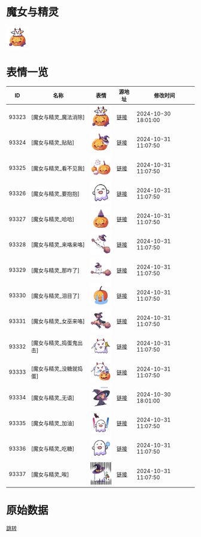 # 魔女与精灵

<img src="./cover.png" height="60" alt="cover" />

# 表情一览

|ID|名称|表情|源地址|修改时间|
|----|----|----|----|----|
|93323|[魔女与精灵_魔法消除]|<img src="./pic/093323_%5B魔女与精灵_魔法消除%5D.png" height="60" alt="魔法消除"/>|[链接](https://i0.hdslb.com/bfs/garb/29d39fddbd4848bb12c6a8b4173c0a7f0addccb0.png)|2024-10-30 18:01:00|
|93324|[魔女与精灵_贴贴]|<img src="./pic/093324_%5B魔女与精灵_贴贴%5D.png" height="60" alt="贴贴"/>|[链接](https://i0.hdslb.com/bfs/garb/3f4a9e41bc234f406f828ce704479a1e227e7fab.png)|2024-10-31 11:07:50|
|93325|[魔女与精灵_看不见我]|<img src="./pic/093325_%5B魔女与精灵_看不见我%5D.png" height="60" alt="看不见我"/>|[链接](https://i0.hdslb.com/bfs/garb/3939451e6bf8a53d833fd6b6b443b5651c90aef6.png)|2024-10-31 11:07:50|
|93326|[魔女与精灵_要抱抱]|<img src="./pic/093326_%5B魔女与精灵_要抱抱%5D.png" height="60" alt="要抱抱"/>|[链接](https://i0.hdslb.com/bfs/garb/48630de75ee32c5b4c509147ce26baf40f62a21c.png)|2024-10-31 11:07:50|
|93327|[魔女与精灵_哈哈]|<img src="./pic/093327_%5B魔女与精灵_哈哈%5D.png" height="60" alt="哈哈"/>|[链接](https://i0.hdslb.com/bfs/garb/ae0c47afe8d68d5d6873bd1f3d8a53e6b08f209a.png)|2024-10-31 11:07:50|
|93328|[魔女与精灵_来咯来咯]|<img src="./pic/093328_%5B魔女与精灵_来咯来咯%5D.png" height="60" alt="来咯来咯"/>|[链接](https://i0.hdslb.com/bfs/garb/a57542f6743f0f2f6d80badb761d74805f64b03b.png)|2024-10-31 11:07:50|
|93329|[魔女与精灵_那咋了]|<img src="./pic/093329_%5B魔女与精灵_那咋了%5D.png" height="60" alt="那咋了"/>|[链接](https://i0.hdslb.com/bfs/garb/e4275ec7d752b849c6cd0a084a8eb7e9ca555216.png)|2024-10-31 11:07:50|
|93330|[魔女与精灵_泪目了]|<img src="./pic/093330_%5B魔女与精灵_泪目了%5D.png" height="60" alt="泪目了"/>|[链接](https://i0.hdslb.com/bfs/garb/4e97223a70660133e1b7b1e8cbe2d9661cf5705b.png)|2024-10-31 11:07:50|
|93331|[魔女与精灵_女巫来咯]|<img src="./pic/093331_%5B魔女与精灵_女巫来咯%5D.png" height="60" alt="女巫来咯"/>|[链接](https://i0.hdslb.com/bfs/garb/49cd7fd2ffbd287fc7dbfb39f3aed42328803e21.png)|2024-10-31 11:07:50|
|93332|[魔女与精灵_捣蛋鬼出击]|<img src="./pic/093332_%5B魔女与精灵_捣蛋鬼出击%5D.png" height="60" alt="捣蛋鬼出击"/>|[链接](https://i0.hdslb.com/bfs/garb/e267ceadccd01330bc50b0258376bbdd2f92321e.png)|2024-10-31 11:07:50|
|93333|[魔女与精灵_没糖就捣蛋]|<img src="./pic/093333_%5B魔女与精灵_没糖就捣蛋%5D.png" height="60" alt="没糖就捣蛋"/>|[链接](https://i0.hdslb.com/bfs/garb/a47630e761b248d7d1dc34e5943075786850b8d5.png)|2024-10-31 11:07:50|
|93334|[魔女与精灵_无语]|<img src="./pic/093334_%5B魔女与精灵_无语%5D.png" height="60" alt="无语"/>|[链接](https://i0.hdslb.com/bfs/garb/dea6869f9ce24f4224bbaee21ebc3ac4ef486836.png)|2024-10-30 18:01:00|
|93335|[魔女与精灵_加油]|<img src="./pic/093335_%5B魔女与精灵_加油%5D.png" height="60" alt="加油"/>|[链接](https://i0.hdslb.com/bfs/garb/51adb8c3b04becaf6cc118c054c40761488e02e5.png)|2024-10-31 11:07:50|
|93336|[魔女与精灵_吃糖]|<img src="./pic/093336_%5B魔女与精灵_吃糖%5D.png" height="60" alt="吃糖"/>|[链接](https://i0.hdslb.com/bfs/garb/f7fb7c040f4743dbe7906a29cdda1adce36a1d9f.png)|2024-10-31 11:07:50|
|93337|[魔女与精灵_唉]|<img src="./pic/093337_%5B魔女与精灵_唉%5D.png" height="60" alt="唉"/>|[链接](https://i0.hdslb.com/bfs/garb/b653f709205dda680c685bb20008f3bceec3f14d.png)|2024-10-31 11:07:50|

# 原始数据

[跳转](./raw.json)

